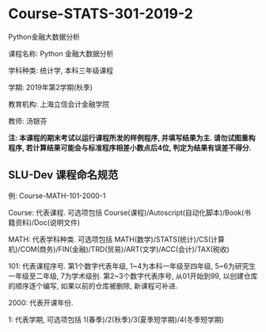 # Course-STATS-301-2019-2
 Python金融大数据分析



课程名称: Python 金融大数据分析

学科种类: 统计学, 本科三年级课程

学期: 2019年第2学期(秋季)

教育机构: 上海立信会计金融学院

教师: 汤银芬



**注: 本课程的期末考试以运行课程所发的样例程序, 并填写结果为主. 请勿试图重构程序, 若计算结果可能会与标准程序相差小数点后4位, 判定为结果有误差不得分.**



## SLU-Dev 课程命名规范

例: Course-MATH-101-2000-1

Course: 代表课程. 可选项包括 Course(课程)/Autoscript(自动化脚本)/Book(书籍资料)/Doc(说明文件)

MATH: 代表学科种类. 可选项包括 MATH(数学)/STATS(统计)/CS(计算机)/COM(商务)/FIN(金融)/TRD(贸易)/ART(文学)/ACC(会计)/TAX(税收)

101: 代表课程序号. 第1个数字代表年级, 1~4为本科一年级至四年级, 5~6为研究生一年级至二年级, 7为学术级别. 第2~3个数字代表序号, 从01开始到99, 以创建仓库的顺序逐个编写, 如果以前的仓库被删除, 新课程可补进.

2000: 代表开课年份.

1: 代表学期, 可选项包括 1(春季)/2(秋季)/3(夏季短学期)/4(冬季短学期)
